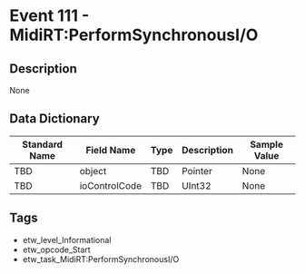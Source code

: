 # Event 111 - MidiRT:PerformSynchronousI/O

## Description
None

## Data Dictionary
|Standard Name|Field Name|Type|Description|Sample Value|
|---|---|---|---|---|
|TBD|object|TBD|Pointer|None|None|
|TBD|ioControlCode|TBD|UInt32|None|None|

## Tags
* etw_level_Informational
* etw_opcode_Start
* etw_task_MidiRT:PerformSynchronousI/O